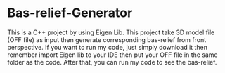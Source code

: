 # Bas-relief-Generator
 This is a C++ project by using Eigen Lib. 
 This project take 3D model file (OFF file) as input then generate corresponding bas-relief from front perspective.
 If you want to run my code, just simply download it then remember import Eigen lib to your IDE then put your OFF file in the same folder as the code. After that, you can run my code to see the bas-relief.
